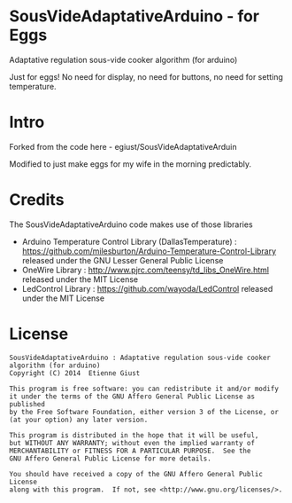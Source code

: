 SousVideAdaptativeArduino - for Eggs
=========================

Adaptative regulation sous-vide cooker algorithm (for arduino)

Just for eggs! No need for display, no need for buttons, no need for setting temperature.

Intro
=========================

Forked from the code here - egiust/SousVideAdaptativeArduin

Modified to just make eggs for my wife in the morning predictably.

Credits
==================================================

The SousVideAdaptativeArduino code makes use of those libraries


- Arduino Temperature Control Library (DallasTemperature) : https://github.com/milesburton/Arduino-Temperature-Control-Library released under the GNU Lesser General Public License 
- OneWire Library : http://www.pjrc.com/teensy/td_libs_OneWire.html released under the MIT License
- LedControl Library : https://github.com/wayoda/LedControl released under the MIT License



License
==================================================

	SousVideAdaptativeArduino : Adaptative regulation sous-vide cooker algorithm (for arduino)
    Copyright (C) 2014  Etienne Giust

    This program is free software: you can redistribute it and/or modify
    it under the terms of the GNU Affero General Public License as published
    by the Free Software Foundation, either version 3 of the License, or
    (at your option) any later version.

    This program is distributed in the hope that it will be useful,
    but WITHOUT ANY WARRANTY; without even the implied warranty of
    MERCHANTABILITY or FITNESS FOR A PARTICULAR PURPOSE.  See the
    GNU Affero General Public License for more details.

    You should have received a copy of the GNU Affero General Public License
    along with this program.  If not, see <http://www.gnu.org/licenses/>.

